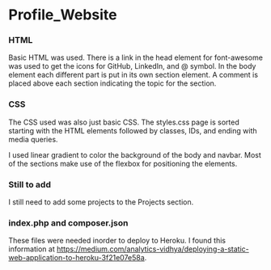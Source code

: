 # Profile_Website

### HTML

Basic HTML was used. There is a link in the head element for font-awesome was used to get the icons for GitHub, LinkedIn, and @ symbol. In the body element each different part is put in its own section element. A comment is placed above each section indicating the topic for the section.

### CSS

The CSS used was also just basic CSS. The styles.css page is sorted starting with the HTML elements followed by classes, IDs, and ending with media queries.

I used linear gradient to color the background of the body and navbar. Most of the sections make use of the flexbox for positioning the elements.

### Still to add

I still need to add some projects to the Projects section.

### index.php and composer.json

These files were needed inorder to deploy to Heroku. I found this information at https://medium.com/analytics-vidhya/deploying-a-static-web-application-to-heroku-3f21e07e58a.
